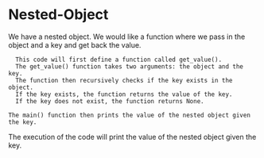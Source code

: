 # Nested-Object
We have a nested object. We would like a function where we pass in the object and a key and get back the value.

      This code will first define a function called get_value(). 
      The get_value() function takes two arguments: the object and the key. 
      The function then recursively checks if the key exists in the object. 
      If the key exists, the function returns the value of the key. 
      If the key does not exist, the function returns None.

    The main() function then prints the value of the nested object given the key. 

The execution of the code will print the value of the nested object given the key.
